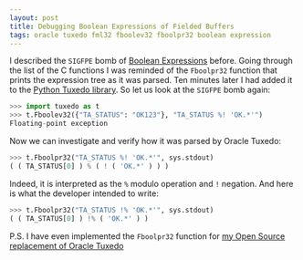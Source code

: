 ```yaml
---
layout: post
title: Debugging Boolean Expressions of Fielded Buffers
tags: oracle tuxedo fml32 fboolev32 fboolpr32 boolean expression
---
```


I described the `SIGFPE` bomb of [Boolean Expressions](http://aivarsk.com/2021/05/14/fboolev32/) before. Going through the list of the C functions I was reminded of the `Fboolpr32` function that prints the expression tree as it was parsed. Ten minutes later I had added it to the [Python Tuxedo library](https://pypi.org/project/tuxedo/). So let us look at the `SIGFPE` bomb again:

```python
>>> import tuxedo as t
>>> t.Fboolev32({"TA_STATUS": "OK123"}, "TA_STATUS %! 'OK.*'")
Floating-point exception
```

Now we can investigate and verify how it was parsed by Oracle Tuxedo:

```python
>>> t.Fboolpr32("TA_STATUS %! 'OK.*'", sys.stdout)
( ( TA_STATUS[0] ) % ( ! ( 'OK.*' ) ) )
```

Indeed, it is interpreted as the `%` modulo operation and `!` negation. And here is what the developer intended to write:

```python
>>> t.Fboolpr32("TA_STATUS !% 'OK.*'", sys.stdout)
( ( TA_STATUS[0] ) !% ( 'OK.*' ) )
```

P.S. I have even implemented the `Fboolpr32` function for [my Open Source replacement of Oracle Tuxedo](https://github.com/fuxedo/fuxedo/blob/master/src/expr.cpp#L428)
